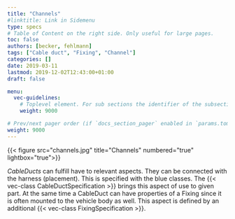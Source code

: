 ```yaml
---
title: "Channels"
#linktitle: Link in Sidemenu
type: specs
# Table of Content on the right side. Only useful for large pages.
toc: false
authors: [becker, fehlmann]
tags: ["Cable duct", "Fixing", "Channel"]
categories: []
date: 2019-03-11
lastmod: 2019-12-02T12:43:00+01:00
draft: false

menu:
  vec-guidelines:
    # Toplevel element. For sub sections the identifier of the subsection
    weight: 9000

# Prev/next pager order (if `docs_section_pager` enabled in `params.toml`)
weight: 9000
---
```

{{< figure src="channels.jpg" title="Channels" numbered="true" lightbox="true">}}

*CableDucts* can fulfill have to relevant aspects. They can be connected with the harness (placement). This is specified with the blue classes. The {{< vec-class CableDuctSpecification >}} brings this aspect of use to given part. At the same time a CableDuct can have properties of a Fixing since it is often mounted to the vehicle body as well. This aspect is defined by an additional {{< vec-class FixingSpecification >}}.
